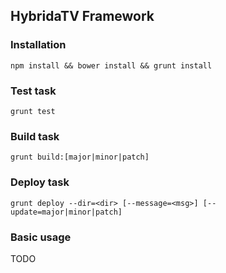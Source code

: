 ## HybridaTV Framework

### Installation

```shell
npm install && bower install && grunt install
```

### Test task

```shell
grunt test
```

### Build task

```shell
grunt build:[major|minor|patch]
```

### Deploy task

```shell
grunt deploy --dir=<dir> [--message=<msg>] [--update=major|minor|patch]
```

### Basic usage

TODO
